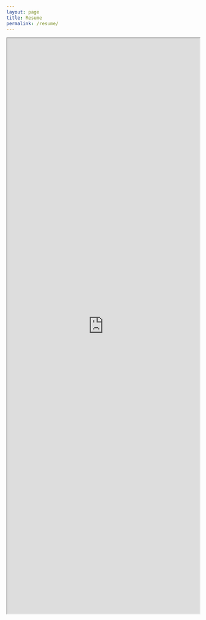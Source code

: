 ```yaml
---
layout: page
title: Resume
permalink: /resume/
---
```


<iframe width='100%' height=1500 src="https://docs.google.com/document/d/e/2PACX-1vTsCKjMra1VU7kdEBKjxag4VC8W7PNvbR4T4XOeClsrJdbXHvL6jKDPBc6YKXZf9hGB6xuED29roFsh/pub?embedded=true"></iframe>
